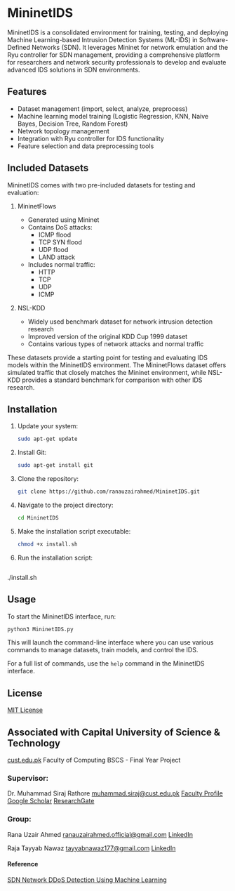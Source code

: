 # MininetIDS

MininetIDS is a consolidated environment for training, testing, and deploying Machine Learning-based Intrusion Detection Systems (ML-IDS) in Software-Defined Networks (SDN). It leverages Mininet for network emulation and the Ryu controller for SDN management, providing a comprehensive platform for researchers and network security professionals to develop and evaluate advanced IDS solutions in SDN environments.

## Features

- Dataset management (import, select, analyze, preprocess)
- Machine learning model training (Logistic Regression, KNN, Naive Bayes, Decision Tree, Random Forest)
- Network topology management
- Integration with Ryu controller for IDS functionality
- Feature selection and data preprocessing tools

## Included Datasets

MininetIDS comes with two pre-included datasets for testing and evaluation:

1. MininetFlows
   - Generated using Mininet
   - Contains DoS attacks:
     - ICMP flood
     - TCP SYN flood
     - UDP flood
     - LAND attack
   - Includes normal traffic:
     - HTTP
     - TCP
     - UDP
     - ICMP

2. NSL-KDD
   - Widely used benchmark dataset for network intrusion detection research
   - Improved version of the original KDD Cup 1999 dataset
   - Contains various types of network attacks and normal traffic

These datasets provide a starting point for testing and evaluating IDS models within the MininetIDS environment. The MininetFlows dataset offers simulated traffic that closely matches the Mininet environment, while NSL-KDD provides a standard benchmark for comparison with other IDS research.
## Installation

1. Update your system:
   ```bash
   sudo apt-get update

3. Install Git:
   ```bash
   sudo apt-get install git

5. Clone the repository:
   ```bash
   git clone https://github.com/ranauzairahmed/MininetIDS.git

7. Navigate to the project directory:
   ```bash
   cd MininetIDS

9. Make the installation script executable:
    ```bash
   chmod +x install.sh

11. Run the installation script:
    ```bash
   ./install.sh

## Usage

To start the MininetIDS interface, run:
```bash
python3 MininetIDS.py
```

This will launch the command-line interface where you can use various commands to manage datasets, train models, and control the IDS.

For a full list of commands, use the `help` command in the MininetIDS interface.

## License

[MIT License](LICENSE)

## Associated with Capital University of Science & Technology

[cust.edu.pk](https://cust.edu.pk)
Faculty of Computing
BSCS - Final Year Project

### Supervisor:
Dr. Muhammad Siraj Rathore
muhammad.siraj@cust.edu.pk
[Faculty Profile](https://cust.edu.pk/our_team/dr-m-siraj-rathore/)
[Google Scholar](https://scholar.google.com/citations?user=SX-lTOAAAAAJ&hl=en)
[ResearchGate](https://www.researchgate.net/profile/Muhammad-Rathore-2)

### Group:
Rana Uzair Ahmed
ranauzairahmed.official@gmail.com
[LinkedIn](https://www.linkedin.com/in/ranauzairahmed/)

Raja Tayyab Nawaz
tayyabnawaz177@gmail.com
[LinkedIn](https://www.linkedin.com/in/rajatayyabnawaz177/)

#### Reference
[SDN Network DDoS Detection Using Machine Learning](https://github.com/dz43developer/sdn-network-ddos-detection-using-machine-learning)
